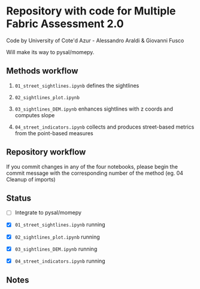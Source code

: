 # Repository with code for Multiple Fabric Assessment 2.0

Code by University of Cote'd Azur - Alessandro Araldi & Giovanni Fusco

Will make its way to pysal/momepy.

## Methods workflow

1. `01_street_sightlines.ipynb` defines the sightlines

2. `02_sightlines_plot.ipynb`

3. `03_sightlines_DEM.ipynb` enhances sightlines with z coords and computes slope

4. `04_street_indicators.ipynb` collects and produces street-based metrics from the point-based measures

## Repository workflow

If you commit changes in any of the four notebooks, please begin the commit message with the corresponding
number of the method (eg. 04 Cleanup of imports)

## Status

- [ ] Integrate to pysal/momepy

- [x] `01_street_sightlines.ipynb` running
- [x] `02_sightlines_plot.ipynb` running
- [x] `03_sightlines_DEM.ipynb` running
- [x] `04_street_indicators.ipynb` running

## Notes